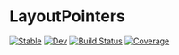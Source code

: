 # LayoutPointers

[![Stable](https://img.shields.io/badge/docs-stable-blue.svg)](https://chriselrod.github.io/LayoutPointers.jl/stable)
[![Dev](https://img.shields.io/badge/docs-dev-blue.svg)](https://chriselrod.github.io/LayoutPointers.jl/dev)
[![Build Status](https://github.com/chriselrod/LayoutPointers.jl/workflows/CI/badge.svg)](https://github.com/chriselrod/LayoutPointers.jl/actions)
[![Coverage](https://codecov.io/gh/chriselrod/LayoutPointers.jl/branch/master/graph/badge.svg)](https://codecov.io/gh/chriselrod/LayoutPointers.jl)

